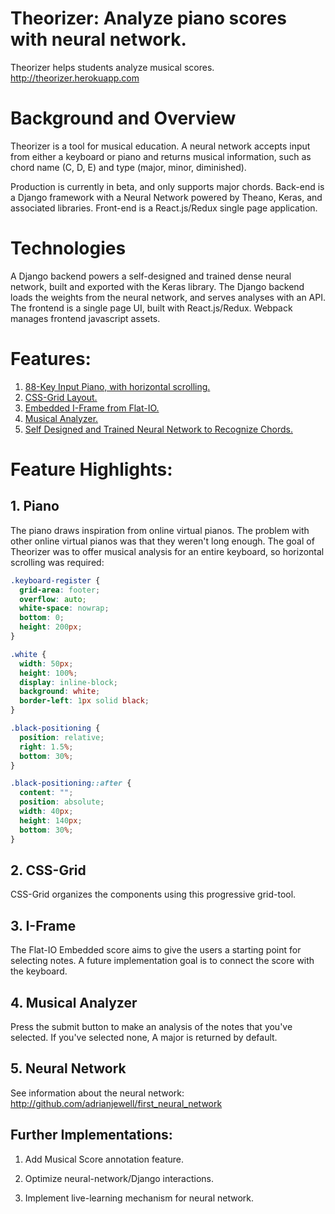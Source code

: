 # Theorizer: Analyze piano scores with neural network.

Theorizer helps students analyze musical scores. http://theorizer.herokuapp.com

# Background and Overview

Theorizer is a tool for musical education. A neural network accepts input from either a keyboard or piano and returns musical information, such as chord name (C, D, E) and type (major, minor, diminished).

Production is currently in beta, and only supports major chords. Back-end is a Django framework with a Neural Network powered by Theano, Keras, and associated libraries. Front-end is a React.js/Redux single page application.

# Technologies

A Django backend powers a self-designed and trained  dense neural network, built and exported with the Keras library. The Django backend loads the weights from the neural network, and serves analyses with an API. The frontend is a single page UI, built with React.js/Redux. Webpack manages frontend javascript assets.  

# Features:

1. [88-Key Input Piano, with horizontal scrolling.](#piano)
2. [CSS-Grid Layout.](#grid)
3. [Embedded I-Frame from Flat-IO.](#flat)
4. [Musical Analyzer.](#analyzer)
5. [Self Designed and Trained Neural Network to Recognize Chords.](#nn)


# Feature Highlights:

## 1. <a name="nn"></a>Piano
The piano draws inspiration from online virtual pianos. The problem with other online virtual pianos was that they weren't long enough.  The goal of Theorizer was to offer musical analysis for an entire keyboard, so horizontal scrolling was required:

```css
.keyboard-register {
  grid-area: footer;
  overflow: auto;
  white-space: nowrap;
  bottom: 0;
  height: 200px;
}

.white {
  width: 50px;
  height: 100%;
  display: inline-block;
  background: white;
  border-left: 1px solid black;
}

.black-positioning {
  position: relative;
  right: 1.5%;
  bottom: 30%;
}

.black-positioning::after {
  content: "";
  position: absolute;
  width: 40px;
  height: 140px;
  bottom: 30%;
}
````


## 2. <a name="nn"></a>CSS-Grid

CSS-Grid organizes the components using this progressive grid-tool.

## 3. <a name="nn"></a>I-Frame

The Flat-IO Embedded score aims to give the users a starting point for selecting notes. A future implementation goal is to connect the score with the keyboard.

## 4. <a name="nn"></a>Musical Analyzer

Press the submit button to make an analysis of the notes that you've selected. If you've selected none, A major is returned by default.

## 5. <a name="nn"></a>Neural Network

See information about the neural network:
http://github.com/adrianjewell/first_neural_network



## Further Implementations:

1. Add Musical Score annotation feature.

2. Optimize neural-network/Django interactions.

3. Implement live-learning mechanism for neural network.
